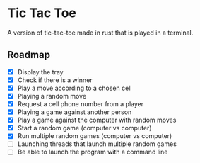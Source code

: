 # Tic Tac Toe

A version of tic-tac-toe made in rust that is played in a terminal.

## Roadmap

- [X] Display the tray
- [X] Check if there is a winner
- [X] Play a move according to a chosen cell
- [X] Playing a random move
- [X] Request a cell phone number from a player
- [X] Playing a game against another person
- [X] Play a game against the computer with random moves
- [X] Start a random game (computer vs computer)
- [X] Run multiple random games (computer vs computer)
- [ ] Launching threads that launch multiple random games
- [ ] Be able to launch the program with a command line